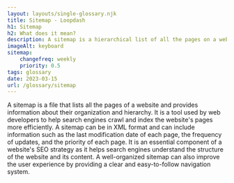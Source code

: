 ```yaml
--- 
layout: layouts/single-glossary.njk
title: Sitemap - Loopdash
h1: Sitemap
h2: What does it mean?
description: A sitemap is a hierarchical list of all the pages on a website that helps search engines and users navigate and understand the structure of the site, and can be generated automatically using a plugin in Wordpress.
imageAlt: keyboard
sitemap:
	changefreq: weekly
	priority: 0.5
tags: glossary
date: 2023-03-15
url: /glossary/sitemap
---
```


A sitemap is a file that lists all the pages of a website and provides information about their organization and hierarchy. It is a tool used by web developers to help search engines crawl and index the website's pages more efficiently. A sitemap can be in XML format and can include information such as the last modification date of each page, the frequency of updates, and the priority of each page. It is an essential component of a website's SEO strategy as it helps search engines understand the structure of the website and its content. A well-organized sitemap can also improve the user experience by providing a clear and easy-to-follow navigation system.
